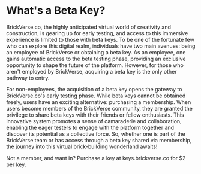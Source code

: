 # What's a Beta Key?

BrickVerse.co, the highly anticipated virtual world of creativity and construction, is gearing up for early testing, and access to this immersive experience is limited to those with beta keys. To be one of the fortunate few who can explore this digital realm, individuals have two main avenues: being an employee of BrickVerse or obtaining a beta key. As an employee, one gains automatic access to the beta testing phase, providing an exclusive opportunity to shape the future of the platform. However, for those who aren't employed by BrickVerse, acquiring a beta key is the only other pathway to entry.

For non-employees, the acquisition of a beta key opens the gateway to BrickVerse.co's early testing phase. While beta keys cannot be obtained freely, users have an exciting alternative: purchasing a membership. When users become members of the BrickVerse community, they are granted the privilege to share beta keys with their friends or fellow enthusiasts. This innovative system promotes a sense of camaraderie and collaboration, enabling the eager testers to engage with the platform together and discover its potential as a collective force. So, whether one is part of the BrickVerse team or has access through a beta key shared via membership, the journey into this virtual brick-building wonderland awaits!



Not a member, and want in? Purchase a key at keys.brickverse.co for $2 per key.
